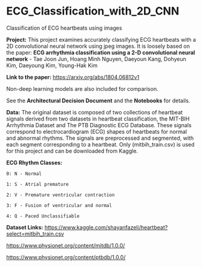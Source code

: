 # ECG_Classification_with_2D_CNN
Classification of ECG heartbeats using images 

**Project:** This project examines accurately classifying ECG heartbeats with a 2D convolutional neural network using jpeg images. It is loosely based on the paper: **ECG arrhythmia classification using a 2-D convolutional neural network** - Tae Joon Jun, Hoang Minh Nguyen, Daeyoun Kang, Dohyeun Kim, Daeyoung Kim, Young-Hak Kim 

**Link to the paper:** https://arxiv.org/abs/1804.06812v1

Non-deep learning models are also included for comparison. 

See the **Architectural Decision Document** and the **Notebooks** for details.


**Data:** The original dataset is composed of two collections of heartbeat signals derived from two datasets in heartbeat classification, the MIT-BIH Arrhythmia Dataset and The PTB Diagnostic ECG Database. These signals correspond to electrocardiogram (ECG) shapes of heartbeats for normal and abnormal rhythms.  The signals are preprocessed and segmented, with each segment corresponding to a heartbeat. Only (mitbih_train.csv) is used for this project and can be downloaded from Kaggle.

**ECG Rhythm Classes:**

    0: N - Normal
    
    1: S - Atrial premature
    
    2: V - Premature ventricular contraction
    
    3: F - Fusion of ventricular and normal
    
    4: Q - Paced Unclassifiable
    
**Dataset Links:** https://www.kaggle.com/shayanfazeli/heartbeat?select=mitbih_train.csv

https://www.physionet.org/content/mitdb/1.0.0/

https://www.physionet.org/content/ptbdb/1.0.0/
